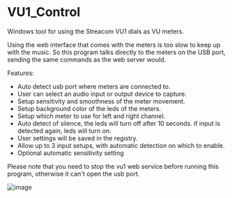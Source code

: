 # VU1_Control

Windows tool for using the Streacom VU1 dials as VU meters.

Using the web interface that comes with the meters is too slow to keep up with the music.
So this program talks directly to the meters on the USB port, sending the same commands
as the web server would.

Features:
- Auto detect usb port where meters are connected to.
- User can select an audio input or output device to capture.
- Setup sensitivity and smoothness of the meter movement.
- Setup background color of the leds of the meters.
- Setup which meter to use for left and right channel.
- Auto detect of silence, the leds will turn off after 10 seconds.
  if input is detected again, leds will turn on.
- User settings will be saved in the registry.
- Allow up to 3 input setups, with automatic detection on which to enable.
- Optional automatic sensitivity setting

Please note that you need to stop the vu1 web service before running this program, otherwise it can't open the usb port.
  

![image](https://github.com/user-attachments/assets/58443c15-e5e5-4473-b640-139a981d84cc)
